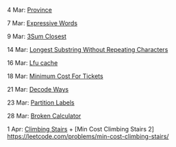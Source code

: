 4 Mar: [Province](Graph/Province.txt)

7 Mar: [Expressive Words](Hashmap/ExpressiveWords.txt)

9 Mar: [3Sum Closest](https://leetcode.com/problems/3sum-closest/)

14 Mar: [Longest Substring Without Repeating Characters](https://leetcode.com/problems/longest-substring-without-repeating-characters/)

16 Mar: [Lfu cache](https://leetcode.com/problems/lfu-cache/)

18 Mar: [Minimum Cost For Tickets](https://leetcode.com/problems/minimum-cost-for-tickets/)

21 Mar: [Decode Ways](https://leetcode.com/problems/decode-ways/)

23 Mar: [Partition Labels](https://leetcode.com/problems/partition-labels/)

28 Mar: [Broken Calculator](https://leetcode.com/problems/broken-calculator/)

1 Apr: [Climbing Stairs](https://leetcode.com/problems/climbing-stairs) + [Min Cost Climbing Stairs 2] https://leetcode.com/problems/min-cost-climbing-stairs/
